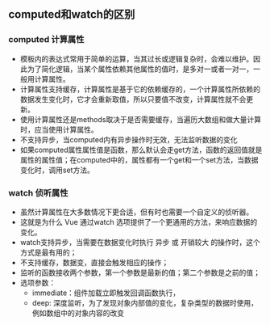 ## computed和watch的区别

### computed 计算属性
- 模板内的表达式常⽤于简单的运算，当其过⻓或逻辑复杂时，会难以维护。因此为了简化逻辑，当某个属性依赖其他属性的值时，是多对一或者一对一，一般用计算属性。
- 计算属性支持缓存，计算属性是基于它的依赖缓存的，⼀个计算属性所依赖的数据发⽣变化时，它才会重新取值，所以只要值不改变，计算属性就不会更新。
- 使⽤计算属性还是methods取决于是否需要缓存，当遍历⼤数组和做⼤量计算时，应当使⽤计算属性。
- 不支持异步，当computed内有异步操作时无效，无法监听数据的变化
- 如果computed属性属性值是函数，那么默认会走get方法，函数的返回值就是属性的属性值；在computed中的，属性都有一个get和一个set方法，当数据变化时，调用set方法。


### watch 侦听属性
- 虽然计算属性在⼤多数情况下更合适，但有时也需要⼀个⾃定义的侦听器。
- 这就是为什么 Vue 通过watch 选项提供了⼀个更通⽤的⽅法，来响应数据的变化。
- watch支持异步，当需要在数据变化时执行 异步 或 开销较大 的操作时，这个方式是最有用的；
- 不支持缓存，数据变，直接会触发相应的操作；
- 监听的函数接收两个参数，第一个参数是最新的值；第二个参数是之前的值；
- 选项参数：
    - immediate：组件加载立即触发回调函数执行，
    - deep: 深度监听，为了发现对象内部值的变化，复杂类型的数据时使用，例如数组中的对象内容的改变

